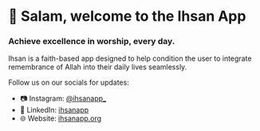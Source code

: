 # 👋 Salam, welcome to the Ihsan App

### Achieve excellence in worship, every day.
Ihsan is a faith-based app designed to help condition the user to integrate remembrance of Allah into their daily lives seamlessly.

Follow us on our socials for updates:
- 📷 Instagram: [@ihsanapp_](https://www.instagram.com/ihsanapp_)
- 🔗 LinkedIn: [ihsanapp](https://www.linkedin.com/company/ihsanapp/)
- 🌐 Website: [ihsanapp.org](https://ihsanapp.org/)
